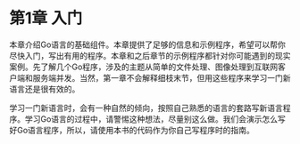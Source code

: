 # 第1章 入门

本章介绍Go语言的基础组件。本章提供了足够的信息和示例程序，希望可以帮你尽快入门，写出有用的程序。本章和之后章节的示例程序都针对你可能遇到的现实案例。先了解几个Go程序，涉及的主题从简单的文件处理、图像处理到互联网客户端和服务端并发。当然，第一章不会解释细枝末节，但用这些程序来学习一门新语言还是很有效的。

学习一门新语言时，会有一种自然的倾向，按照自己熟悉的语言的套路写新语言程序。学习Go语言的过程中，请警惕这种想法，尽量别这么做。我们会演示怎么写好Go语言程序，所以，请使用本书的代码作为你自己写程序时的指南。
